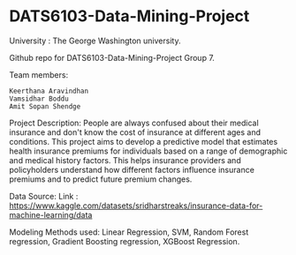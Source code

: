 # DATS6103-Data-Mining-Project
University : The George Washington university.

Github repo for DATS6103-Data-Mining-Project Group 7.

Team members:

    Keerthana Aravindhan
    Vamsidhar Boddu
    Amit Sopan Shendge

Project Description:
People are always confused about their medical insurance and don't know the cost of
insurance at different ages and conditions.
This project aims to develop a predictive model that estimates health insurance premiums
for individuals based on a range of demographic and medical history factors. This helps
insurance providers and policyholders understand how different factors influence
insurance premiums and to predict future premium changes.

Data Source:
Link : https://www.kaggle.com/datasets/sridharstreaks/insurance-data-for-machine-learning/data

Modeling Methods used:
Linear Regression, SVM, Random Forest regression, Gradient Boosting regression, XGBoost Regression.

